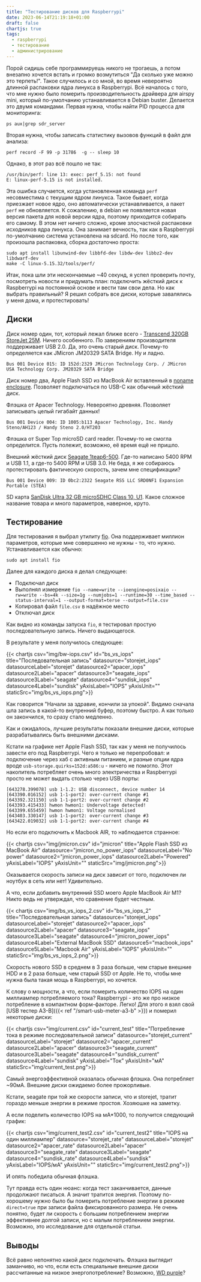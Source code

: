 ```yaml
---
title: "Тестирование дисков для Raspberrypi"
date: 2023-06-14T21:19:18+01:00
draft: false
chartjs: true
tags:
  - raspberrypi
  - тестирование
  - администрирование
---
```


Порой сидишь себе программируешь никого не трогаешь, а потом внезапно хочется встать и громко возмутиться "Да сколько уже можно это терпеть!". Такое случилось и со мной, во время невероятно длинной распаковки ядра линукса в Raspberrypi. Всё началось с того, что мне нужно было померить производительность драйвера для airspy mini, который по-умолчанию устанавливается в Debian buster. Делается это двумя командами. Первая нужна, чтобы найти PID процесса для мониторинга:

```
ps aux|grep sdr_server
```

Вторая нужна, чтобы записать статистику вызовов функций в файл для анализа:

```
perf record -F 99 -p 31786  -g -- sleep 10
```

Однако, в этот раз всё пошло не так:

```
/usr/bin/perf: line 13: exec: perf_5.15: not found
E: linux-perf-5.15 is not installed.
```

Эта ошибка случается, когда установленная команда ```perf``` несовместима с текущим ядром линукса. Такое бывает, когда приезжает новое ядро, оно автоматически устанавливается, а пакет ```perf``` не обновляется. К сожалению, в debian не появляется новая версия пакета для новой версии ядра, поэтому приходится собирать его самому. В этом нет ничего сложно, кроме злосчастной распаковки исходников ядра линукса. Она занимает вечность, так как в Raspberrypi по-умолчанию система установлена на sdcard. Но после того, как произошла распаковка, сборка достаточно проста:

```
sudo apt install libunwind-dev libbfd-dev libdw-dev libbz2-dev libdwarf-dev
make -C linux-5.15.32/tools/perf/
```

Итак, пока шли эти нескончаемые ~40 секунд, я успел проверить почту, посмотреть новости и придумать план: подключить жёсткий диск к Raspberrypi на постоянной основе и вести там свои дела. Но как выбрать правильный? Я решил собрать все диски, которые завалялись у меня дома, и протестировать!

## Диски

Диск номер один, тот, который лежал ближе всего - [Transcend 320GB StoreJet 25M](https://www.bhphotovideo.com/c/product/657297-REG/Transcend_TS320GSJ25M_320GB_StoreJet_25M_Portable.html). Ничего особенного. По заверениям производителя поддерживает USB 2.0. Да, это очень старый диск. Почему-то определяется как JMicron JM20329 SATA Bridge. Ну и ладно.

```
Bus 001 Device 015: ID 152d:2329 JMicron Technology Corp. / JMicron USA Technology Corp. JM20329 SATA Bridge
```

Диск номер два, Apple Flash SSD из MacBook Air вставленный в [noname enclosure](https://www.aliexpress.com/item/1005004402300323.html?spm=a2g0o.order_detail.order_detail_item.3.18387d56MWOtf4). Позволяет подключаться по USB-C как обычный жёсткий диск.

Флэшка от Apacer Technology. Невероятно древняя. Позволяет записывать целый гигабайт данных!

```
Bus 001 Device 004: ID 1005:b113 Apacer Technology, Inc. Handy Steno/AH123 / Handy Steno 2.0/HT203
```

Флэшка от Super Top microSD card reader. Почему-то не смогла определится. Пусть полежит, возможно, её время ещё не пришло.

Внешний жёсткий диск [Seagate 1teap6-500](https://www.amazon.co.uk/Seagate-Expansion-Portable-PlayStation-STEA2000400/dp/B00TKFEE5S). Где-то написано 5400 RPM и USB 1.1, а где-то 5400 RPM и USB 3.0. Не беда, я же собираюсь протестировать фактическую скорость, зачем мне спецификации?

```
Bus 001 Device 009: ID 0bc2:2322 Seagate RSS LLC SRD0NF1 Expansion Portable (STEA)
```

SD карта [SanDisk Ultra 32 GB microSDHC Class 10, U1](https://www.amazon.co.uk/SanDisk-microSDHC-Memory-Adapter-Performance/dp/B073JWXGNT). Какое сложное название товара и много параметров, наверное, круто.

## Тестирование

Для тестирования я выбрал утилиту [fio](https://fio.readthedocs.io/en/latest/). Она поддерживает миллион параметров, которые мне совершенно не нужны - то, что нужно. Устанавливается как обычно:

```
sudo apt install fio
```

Далее для каждого диска я делал следующее:

 * Подключал диск
 * Выполнял измерение ```fio --name=write --ioengine=posixaio --rw=write --bs=4k --size=1g --numjobs=1 --runtime=30 --time_based --status-interval=1 --output-format=terse --output=file.csv```
 * Копировал файл ```file.csv``` в надёжное место
 * Отключал диск
 
Как видно из команды запуска ```fio```, я тестировал простую последовательную запись. Ничего выдающегося.

В результате у меня получилось следующее:

{{< chartjs csv="img/bw-iops.csv" id="bs_vs_iops" title="Последовательная запись" datasource="storejet_iops" datasourceLabel="storejet" datasource2="apacer_iops" datasource2Label="apacer" datasource3="seagate_iops" datasource3Label="seagate" datasource4="sundisk_iops" datasource4Label="sundisk" yAxisLabel="IOPS" yAxisUnit="" staticSrc="img/bs_vs_iops.png">}}

Как говорится "Начали за здравие, кончили за упокой". Видимо сначала шла запись в какой-то внутренний буфер, поэтому быстро. А как только он закончился, то сразу стало медленно.

Как и ожидалось, лучшие результаты показали внешние диски, которые разрабатывались быть внешними дисками.

Кстати на графике нет Apple Flash SSD, так как у меня не получилось завести его под Raspberrypi. Чего я только не перепробовал: и подключение через хаб с активным питанием, и разные опции ядра вроде ```usb-storage.quirks=152d:a586:u``` - ничего не помогло. Этот накопитель потребляет очень много электричества и Raspberrypi просто не может выдать столько через USB порты:

```
[643278.399078] usb 1-1.2: USB disconnect, device number 14
[643390.016152] usb 1-1-port2: over-current change #1
[643392.321150] usb 1-1-port2: over-current change #2
[643393.415433] hwmon hwmon1: Undervoltage detected!
[643399.655459] hwmon hwmon1: Voltage normalised
[643403.330147] usb 1-1-port2: over-current change #3
[643422.019032] usb 1-1-port2: over-current change #4
```

Но если его подключить к Macbook AIR, то наблюдается странное:

{{< chartjs csv="img/jmicron.csv" id="jmicron" title="Apple Flash SSD из MacBook Air" datasource="jmicron_no_power_iops" datasourceLabel="No power" datasource2="jmicron_power_iops" datasource2Label="Powered" yAxisLabel="IOPS" yAxisUnit="" staticSrc="img/jmicron.png">}}

Оказывается скорость записи на диск зависит от того, подключен ли ноутбук в сеть или нет! Удивительно.

А что, если добавить внутренний SSD моего Apple MacBook Air M1? Никто ведь не утверждал, что сравнение будет честным.

{{< chartjs csv="img/bs_vs_iops_2.csv" id="bs_vs_iops_2" title="Последовательная запись" datasource="storejet_iops" datasourceLabel="storejet" datasource2="apacer_iops" datasource2Label="apacer" datasource3="seagate_iops" datasource3Label="seagate" datasource4="jmicron_power_iops" datasource4Label="External MacBook SSD"  datasource5="macbook_iops" datasource5Label="Macbook Air" yAxisLabel="IOPS" yAxisUnit="" staticSrc="img/bs_vs_iops_2.png">}}

Скорость нового SSD в среднем в 3 раза больше, чем старые внешние HDD и в 2 раза больше, чем старый SSD от Apple. Не то, чтобы мне нужна была такая мощь в Raspberrypi, но хочется.

К слову о мощности, а что, если померить количество IOPS на один миллиампер потребляемого тока? Raspberrypi - это же про низкое потребление в компактном форм-факторе. Легко! Для этого я взял свой [USB тестер A3-B]({{< ref "/smart-usb-meter-a3-b" >}}) и померил некоторые диски:

{{< chartjs csv="img/current.csv" id="current_test" title="Потребление тока в режиме последовательной записи" datasource="storejet_current" datasourceLabel="storejet" datasource2="apacer_current" datasource2Label="apacer" datasource3="seagate_current" datasource3Label="seagate" datasource4="sundisk_current" datasource4Label="sundisk" yAxisLabel="Ток" yAxisUnit="мА" staticSrc="img/current_test.png">}}

Самый энергоэффективной оказалась обычная флэшка. Она потребляет ~90мА. Внешние диски ожидаемо более прожорливые. 

Кстати, seagate при той же скорости записи, что и storejet, тратит гораздо меньше энергии в режиме простоя. Хозяюшке на заметку.

А если поделить количество IOPS на мА*1000, то получится следующий график:

{{< chartjs csv="img/current_test2.csv" id="current_test2" title="IOPS на один миллиампер" datasource="storejet_rate" datasourceLabel="storejet" datasource2="apacer_rate" datasource2Label="apacer" datasource3="seagate_rate" datasource3Label="seagate" datasource4="sundisk_rate" datasource4Label="sundisk" yAxisLabel="IOPS/мА" yAxisUnit="" staticSrc="img/current_test2.png">}}

И опять победила обычная флэшка. 

Тут правда есть один нюанс: когда тест заканчивается, данные продолжают писаться. А значит тратится энергия. Поэтому по-хорошему нужно было бы померить потребление энергии в режиме ```direct=true``` при записи файла фиксированного размера. Не очень понятно, будет ли скорость с большим потреблением энергии эффективнее долгой записи, но с малым потреблением энергии. Возможно, это исследование для отдельной статьи.

## Выводы

Всё равно непонятно какой диск подключать. Флэшка выглядит заманчиво, но что, если есть специальные внешние диски рассчитанные на низкое энергопотребление? Возможно, [WD purple](https://www.amazon.co.uk/WD-Purple-3-5-SATA-5400rpm/dp/B071KVB4F8?th=1)?

